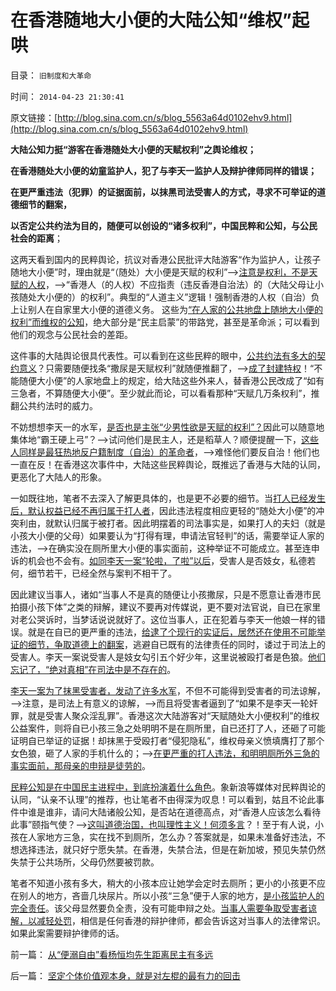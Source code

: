 # 在香港随地大小便的大陆公知“维权”起哄

目录： `旧制度和大革命` 

时间： `2014-04-23 21:30:41` 

原文链接：[http://blog.sina.com.cn/s/blog_5563a64d0102ehv9.html](http://blog.sina.com.cn/s/blog_5563a64d0102ehv9.html)

**大陆公知力挺“游客在香港随处大小便的天赋权利”之舆论维权；**

**在香港随处大小便的幼童监护人，犯了与李天一监护人及辩护律师同样的错误；**

**在更严重违法（犯罪）的证据面前，以抹黑司法受害人的方式，寻求不可举证的道德细节的翻案，**

**以否定公共约法为目的，随便可以创设的“诸多权利”，中国民粹和公知，与公民社会的距离**；

这两天看到国内的民粹舆论，抗议对香港公民批评大陆游客“作为监护人，让孩子随地大小便”时，理由就是“（随处）大小便是天赋的权利”——>[注意是权利，不是天赋的人权](../../../2010/6/10/“人权学”是经济学与法学的共同根基.md)，——>“香港人（的人权）不应指责（违反香港自治法）的（大陆父母让小孩随处大小便的）的权利”。典型的“人道主义”逻辑！强制香港的人权（自治）负上让别人在自家里大小便的道德义务。
这些为[“在人家的公共地盘上随地大小便的权利”而维权的公知](../../../2013/3/1/从香港奶粉限购，理解联邦的户籍制度，及大陆无国籍人士；.md)，绝大部分是“民主启蒙”的带路党，甚至是革命派；可以看到他们的观念与公民社会的差距。

这件事的大陆舆论很具代表性。可以看到在这些民粹的眼中，[公共约法有多大的契约意义](../../../2012/12/4/婚姻走私的不忠和美国入籍的宣誓.md)？只需要随便找条“撒尿是天赋权利”就随便推翻了，——>[成了封建特权](../../../2013/9/14/封建权利在人道主义的国家梦中不可避免地诞生.md)！“不能随便大小便”的人家地盘上的规定，给大陆这些外来人，替香港公民改成了“如有三急者，不算随便大小便”。至少就此而论，可以看看那种“天赋几万条权利”，推翻公共约法时的威力。

不妨想想李天一的水军，[是否也是主张“少男性欲是天赋的权利”？](../../../2013/9/10/谎言千遍！试图创设强奸权利的李天一集团.md)因此可以随意地集体地“霸王硬上弓”？——>试问他们是民主人，还是稻草人？顺便提醒一下，[这些人同样是最狂热地反户籍制度（自治）的革命者](../../../2013/1/24/“排外”是褒义词，“不要盲目排外”是利益建议.md)，——>难怪他们要反自治！他们也一直在反！在香港这次事件中，大陆这些民粹舆论，既推远了香港与大陆的认同，更恶化了大陆人的形象。

一如既往地，笔者不去深入了解更具体的，也是更不必要的细节。当[打人已经发生后，默认权益已经不再归属于打人者](../../../2013/7/26/李天一辩护集团法律常识缺失或避而不谈法律.md)，因此违法程度相应更轻的“随处大小便”的冲突利由，就默认归属于被打者。因此明摆着的司法事实是，如果打人的夫妇（就是小孩大小便的父母）如果要认为“打得有理，申请法官轻判”的话，需要举证人家的违法，——>在确实没在厕所里大小便的事实面前，这种举证不可能成立。甚至连申诉的机会也不会有。[如同李天一案“轮啦，了啦”以后](../../../2013/7/30/李天一轮奸案辩护难在“轮啦”“了啦”“不得了啦”！.md)，受害人是否妓女，私德若何，细节若干，已经全然与案判不相干了。

因此建议当事人，诸如“当事人不是真的随便让小孩撒尿，只是不愿意让香港市民拍摄小孩下体”之类的辩解，建议不要再对传媒说，更不要对法官说，自已在家里对老公哭诉时，当梦话说说就好了。这位当事人，正在犯着与李天一他娘一样的错误。就是在自已的更严重的违法，[给逮了个现行的实证后，居然还在使用不可能举证的细节，争取道德上的翻案](../../../2013/7/25/李天一律师正在创造“轮奸贱人有功无罪”的特色里程碑.md)，逃避自已既有的法律责任的同时，诿过于司法上的受害人。李天一案说受害人是妓女勾引五个好少年，这里说被殴打者是色狼。[他们忘记了，“绝对真相”在司法中是不存在的](../../../2014/1/22/细节理性主义免疫的三步曲，公式(邪恶＝愚蠢＋理性主义).md)。

[李天一案为了抹黑受害者，发动了许多水军](../../../2013/7/26/李庄被薄熙来抓嫖，被轮奸的幼女熟女都变成妓女.md)，不但不可能得到受害者的司法谅解，——>注意，是司法上有意义的谅解，——>而且将受害者逼到了“如果不是李天一轮奸罪，就是受害人聚众淫乱罪”。香港这次大陆游客对“天赋随处大小便权利”的维权公益案件，则将自已小孩三急之处明明不是在厕所里，自已还打了人，还砸了可能证明自已举证的证据！却抹黑于受殴打者“侵犯隐私”，维权母亲义愤填膺打了那个女色狼，砸了人家的手机什么的；——>[在更严重的打人违法，和明明厕所外三急的事实面前，那母亲的申辩是徒劳的](../../../2013/7/26/辛普森案有辩护律师，李天一轮奸案的金牙大状.md)。

[民粹公知是在中国民主进程中，到底扮演着什么角色](../../../2013/11/27/李天一案还没有出现司法腐败！中国司法体制是最大的赢家.md)。象新浪等媒体对民粹舆论的认同，“认亲不认理”的推荐，也让笔者不由得深为叹息！可以看到，姑且不论此事件中谁是谁非，请问大陆诸般公知，是否站在道德高点，对“香港人应该怎么看待此事”颐指气使？——>[这叫道德治国，也叫理性主义！何须多言](../../../2013/11/7/愚民公知被舆论诱导的道德.md)？！至于有人说，小孩在人家地方三急，实在找不到厕所，怎么办？答案就是，如果未准备好违法，不想选择违法，就只好宁愿失禁。在香港，失禁合法，但是在新加坡，预见失禁仍然失禁于公共场所，父母仍然要被罚款。

笔者不知道小孩有多大，稍大的小孩本应让她学会定时去厕所；更小的小孩更不应在别人的地方，吝啬几块尿片。所以小孩“三急”便于人家的地方，[是小孩监护人的完全责任](../../../2011/10/22/借题发挥!炒作佛山悲剧的道德分子丑态.md)。该父母显然要负全责，没有可能申辩之处。[当事人需要争取受害者谅解，以减轻处罚](../../../2012/12/4/民主社会的“犯罪”是罪犯自主选择的预定惩罚；.md)，相信是任何香港的辩护律师，都会告诉这对当事人的法律常识。如果此案需要辩护律师的话。

前一篇： [从“便溺自由”看杨恒均先生距离民主有多远](../../../2014/4/24/从“便溺自由”看杨恒均先生距离民主有多远.md)

后一篇： [坚定个体价值观本身，就是对左棍的最有力的回击](../../../2014/4/22/坚定个体价值观本身，就是对左棍的最有力的回击.md)

